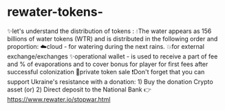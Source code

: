 # rewater-tokens-
✨let's understand the distribution of tokens :  💧The water appears as 156 billions of water tokens (WTR) and is distributed in the following order and proportion:   ☁️cloud - for watering during the next rains.   💥for external exchange/exchanges ✨operational wallet - is used to receive a part of fee and % of evaporations and to cover bonus for player for first fees after successful colonization 🤩private token sale   ❗️Don't forget that you can support Ukraine's resistance with a donation:  1) Buy the donation Crypto asset (or) 2) Direct deposit to the National Bank 👉https://www.rewater.io/stopwar.html
